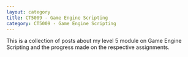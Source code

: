 ```yaml
---
layout: category
title: CT5009 - Game Engine Scripting
category: CT5009 - Game Engine Scripting
---
```


This is a collection of posts about my level 5 module on Game Engine Scripting and the progress made on the respective assignments.

